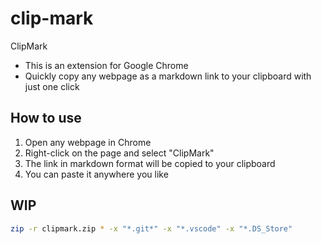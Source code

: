 # clip-mark
ClipMark

- This is an extension for Google Chrome
- Quickly copy any webpage as a markdown link to your clipboard with just one click

## How to use

1. Open any webpage in Chrome
2. Right-click on the page and select "ClipMark"
3. The link in markdown format will be copied to your clipboard
4. You can paste it anywhere you like

## WIP

```bash
zip -r clipmark.zip * -x "*.git*" -x "*.vscode" -x "*.DS_Store"
```
